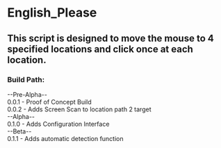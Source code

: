 # English_Please

## This script is designed to move the mouse to 4 specified locations and click once at each location.

### Build Path:  
--Pre-Alpha--  
0.0.1 - Proof of Concept Build  
0.0.2 - Adds Screen Scan to location path 2 target  
--Alpha--  
0.1.0 - Adds Configuration Interface  
--Beta--  
0.1.1 - Adds automatic detection function  
